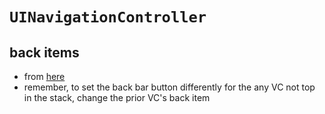 # `UINavigationController`

## back items
* from [here](https://coderwall.com/p/kzdo7g/customize-the-back-button-of-uinavigationitem-in-the-navigation-bar)
* remember, to set the back bar button differently for the any VC not top in the stack, change the prior VC's back item
